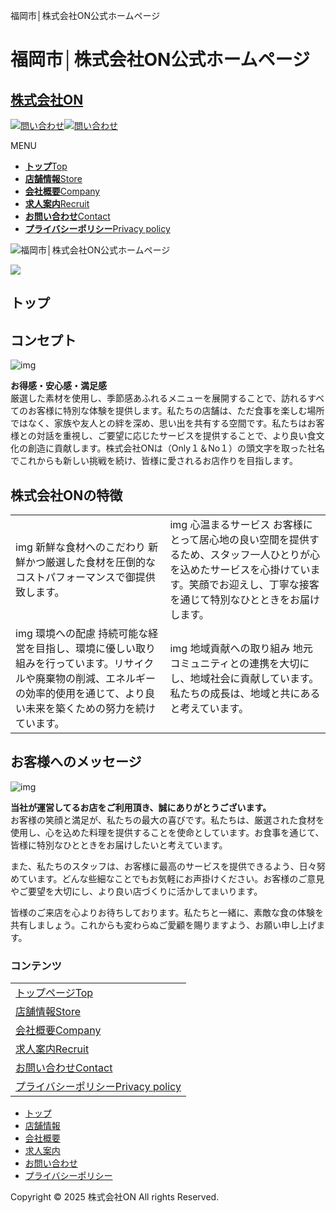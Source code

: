福岡市│株式会社ON公式ホームページ




福岡市│株式会社ON公式ホームページ
==================

[株式会社ON](https://food-on.net/ "株式会社ON")
---------------------------------------

[![問い合わせ](/image/tel.png)![問い合わせ ](/image/sp02.png)](/?page_id=13)



MENU

* [**トップ**Top](https://food-on.net/)
* [**店舗情報**Store](https://food-on.net/%e5%ba%97%e8%88%97%e6%83%85%e5%a0%b1/)
* [**会社概要**Company](https://food-on.net/%e4%bc%9a%e7%a4%be%e6%a6%82%e8%a6%81/)
* [**求人案内**Recruit](https://food-on.net/%e6%b1%82%e4%ba%ba%e6%a1%88%e5%86%85/)
* [**お問い合わせ**Contact](https://food-on.net/%e3%81%8a%e5%95%8f%e3%81%84%e5%90%88%e3%82%8f%e3%81%9b/)
* [**プライバシーポリシー**Privacy policy](https://food-on.net/%e3%83%97%e3%83%a9%e3%82%a4%e3%83%90%e3%82%b7%e3%83%bc%e3%83%9d%e3%83%aa%e3%82%b7%e3%83%bc/)

![福岡市│株式会社ON公式ホームページ](https://food-on.net/wp-content/themes/smart260/images/banners/mainImg.jpg)

![](https://hp-assist-demo.com/demo01/02/image/area.webp)

トップ
---

コンセプト
-----

![img](image/31189028_s.jpg)

**お得感・安心感・満足感**  
厳選した素材を使用し、季節感あふれるメニューを展開することで、訪れるすべてのお客様に特別な体験を提供します。私たちの店舗は、ただ食事を楽しむ場所ではなく、家族や友人との絆を深め、思い出を共有する空間です。私たちはお客様との対話を重視し、ご要望に応じたサービスを提供することで、より良い食文化の創造に貢献します。株式会社ONは（Only１＆No１）の頭文字を取った社名でこれからも新しい挑戦を続け、皆様に愛されるお店作りを目指します。

株式会社ONの特徴
---------

|  |  |
| --- | --- |
| img 新鮮な食材へのこだわり 新鮮かつ厳選した食材を圧倒的なコストパフォーマンスで御提供致します。 | img 心温まるサービス お客様にとって居心地の良い空間を提供するため、スタッフ一人ひとりが心を込めたサービスを心掛けています。笑顔でお迎えし、丁寧な接客を通じて特別なひとときをお届けします。 |
| img 環境への配慮 持続可能な経営を目指し、環境に優しい取り組みを行っています。リサイクルや廃棄物の削減、エネルギーの効率的使用を通じて、より良い未来を築くための努力を続けています。 | img 地域貢献への取り組み 地元コミュニティとの連携を大切にし、地域社会に貢献しています。私たちの成長は、地域と共にあると考えています。 |

お客様へのメッセージ
----------

![img](image/feature03.jpg)

**当社が運営してるお店をご利用頂き、誠にありがとうございます。**  
お客様の笑顔と満足が、私たちの最大の喜びです。私たちは、厳選された食材を使用し、心を込めた料理を提供することを使命としています。お食事を通じて、皆様に特別なひとときをお届けしたいと考えています。

また、私たちのスタッフは、お客様に最高のサービスを提供できるよう、日々努めています。どんな些細なことでもお気軽にお声掛けください。お客様のご意見やご要望を大切にし、より良い店づくりに活かしてまいります。

皆様のご来店を心よりお待ちしております。私たちと一緒に、素敵な食の体験を共有しましょう。これからも変わらぬご愛顧を賜りますよう、お願い申し上げます。





### コンテンツ

|  |
| --- |
| [トップページTop](/) |
| [店舗情報Store](/?page_id=10) |
| [会社概要Company](/?page_id=11) |
| [求人案内Recruit](/?page_id=12) |
| [お問い合わせContact](/?page_id=13) |
| [プライバシーポリシーPrivacy policy](/?page_id=14) |



* [トップ](https://food-on.net/)
* [店舗情報](https://food-on.net/%e5%ba%97%e8%88%97%e6%83%85%e5%a0%b1/)
* [会社概要](https://food-on.net/%e4%bc%9a%e7%a4%be%e6%a6%82%e8%a6%81/)
* [求人案内](https://food-on.net/%e6%b1%82%e4%ba%ba%e6%a1%88%e5%86%85/)
* [お問い合わせ](https://food-on.net/%e3%81%8a%e5%95%8f%e3%81%84%e5%90%88%e3%82%8f%e3%81%9b/)
* [プライバシーポリシー](https://food-on.net/%e3%83%97%e3%83%a9%e3%82%a4%e3%83%90%e3%82%b7%e3%83%bc%e3%83%9d%e3%83%aa%e3%82%b7%e3%83%bc/)

Copyright © 2025 株式会社ON All rights Reserved.